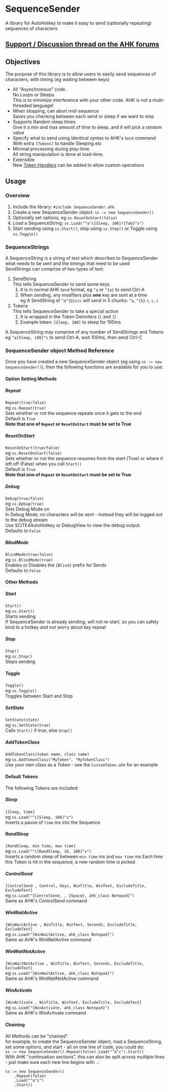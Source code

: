 # SequenceSender
A library for AutoHotkey to make it easy to send (optionally repeating) sequences of characters  

## [Support / Discussion thread on the AHK forums](https://www.autohotkey.com/boards/viewtopic.php?f=6&t=64124)

## Objectives
The purpose of this library is to allow users to easily send sequences of characters, with timing (eg waiting between keys)  
* All "Asynchronous" code.  
No Loops or Sleeps.  
This is to minimize interference with your other code. AHK is not a multi-threaded language!    
* When stopping, can abort mid-sequence  
Saves you checking between each send or sleep if we want to stop  
* Supports Random sleep times  
Give it a min and max amount of time to sleep, and it will pick a random value  
* Specify what to send using identical syntax to AHK's `Send` command  
With extra `[Tokens]` to handle Sleeping etc  
* Minimal processing during play-time.  
All string manipulation is done at load-time.  
* Extensible  
New [Token Handlers](https://github.com/evilC/SequenceSender/blob/master/Lib/DefaultTokens.ahk) can be added to allow custom operations

## Usage
### Overview
1. Include the library: `#include SequenceSender.ahk`  
1. Create a new SequenceSender object: `ss := new SequenceSender()`  
1. Optionally set options, eg `ss.ResetOnStart(false)`
1. Load a SequenceString: `ss.Load("^a^c[Sleep, 100]!{Tab}^v")`  
1. Start sending using `ss.Start()`, stop using `ss.Stop()` or Toggle using `ss.Toggle()`    

### SequenceStrings
A SequenceString is a string of text which describes to SequenceSender what needs to be sent and the timings that need to be used  
SendStrings can comprise of two types of text:  
1. SendString  
This tells SequenceSender to send some keys.  
    1. It is in normal AHK `Send` format, eg `^a` or `^{a}` to send Ctrl-A  
    1. When sending, any modifiers plus **one** key are sent at a time  
      eg A SendString of `^a^{b}ccc` will send in 5 chunks: `^a`, `^{b}` `c`, `c`, `c`
1. Tokens  
This tells SequenceSender to take a special action
    1. It is wrapped in the Token Delimiters (`[` and `]`)  
    1. Example token: `[Sleep, 100]` to sleep for 100ms  

A SequenceString may comprise of any number of SendStrings and Tokens  
eg `^a[Sleep, 100]^c` to send Ctrl-A, wait 100ms, then send Ctrl-C  

### SequenceSender object Method Reference
Once you have created a new SequenceSender object (eg using `ss := new SequenceSender()`), then the following functions are available for you to use:  

#### Option Setting Methods  
##### Repeat
`Repeat(true/false)`  
eg `ss.Repeat(true)`  
Sets whether or not the sequence repeats once it gets to the end  
Default is `True`  
**Note that one of `Repeat` or `ResetOnStart` must be set to True**  

##### ResetOnStart
`ResetOnStart(true/false)`  
eg `ss.ResetOnStart(false)`  
Sets whether or not the sequence resumes from the start (True) or where it left off (False) when you call `Start()`  
Default is `True`  
**Note that one of `Repeat` or `ResetOnStart` must be set to True**  

##### Debug
`Debug(true/false)`  
eg `ss.Debug(true)`  
Sets Debug Mode on  
In Debug Mode, no characters will be sent - instead they will be logged out to the debug stream  
Use SCiTE4AutoHotkey or DebugView to view the debug output.  
Defaults to `False`  

##### BlindMode
`BlindMode(true/false)`  
eg `ss.BlindMode(true)`  
Enables or Disables the `{Blind}` prefix for Sends  
Defaults to `False`  

#### Other Methods  
##### Start
`Start()`  
eg `ss.Start()`  
Starts sending  
If SequenceSender is already sending, will not re-start, so you can safely bind to a hotkey and not worry about key repeat

##### Stop
`Stop()`  
eg `ss.Stop()`  
Stops sending  

##### Toggle
`Toggle()`  
eg `ss.Toggle()`  
Toggles between Start and Stop  

##### SetState
`SetState(state)`  
eg `ss.SetState(true)`  
Calls `Start()` if true, else `Stop()`  

##### AddTokenClass
`AddTokenClass(token name, class name)`  
eg `ss.AddTokenClass("MyToken", "MyTokenClass")`  
Use your own class as a Token - see the `CustomToken.ahk` for an example  

#### Default Tokens
The following Tokens are included:
##### Sleep
`[Sleep, time]`  
eg `ss.Load("^c[Sleep, 100]^v")`  
Inserts a pause of `time` ms into the Sequence

##### RandSleep
`[RandSleep, min time, max time]`  
eg `ss.Load("^c[RandSleep, 10, 100]^v")`  
Inserts a random sleep of between `min time` ms and `max time` ms
Each time this Token is hit in the sequence, a new random time is picked

##### ControlSend
`[ControlSend , Control, Keys, WinTitle, WinText, ExcludeTitle, ExcludeText]`  
eg `ss.Load("[ControlSend, , {Space}, ahk_class Notepad]")`  
Same as AHK's ControlSend command  

##### WinWaitActive
`[WinWaitActive , WinTitle, WinText, Seconds, ExcludeTitle, ExcludeText]`  
eg `ss.Load("[WinWaitActive, ahk_class Notepad]")`  
Same as AHK's WinWaitActive command  

##### WinWaitNotActive
`[WinWaitNotActive , WinTitle, WinText, Seconds, ExcludeTitle, ExcludeText]`  
eg `ss.Load("[WinWaitActive, ahk_class Notepad]")`  
Same as AHK's WinWaitNotActive command  

##### WinActivate
`[WinActivate , WinTitle, WinText, ExcludeTitle, ExcludeText]`  
eg `ss.Load("[WinActivate, ahk_class Notepad]")`  
Same as AHK's WinActivate command  

#### Chaining  
All Methods can be "chained".  
for example, to create the SequenceSender object, load a SequenceString, set some options, and start - all on one line of code, you could do:  
`ss := new SequenceSender().Repeat(false).Load("^a^c").Start()`  
With AHK "continuation sections", this can also be split across multiple lines - just make sure each new line begins with `.`:  
```
ss := new SequenceSender()
    .Repeat(false)
    .Load("^a^c")
    .Start()
```
